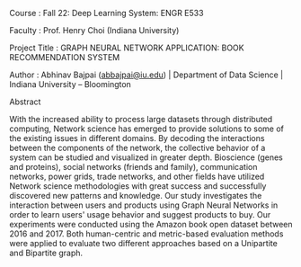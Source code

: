 Course : Fall 22: Deep Learning System: ENGR E533

Faculty : Prof. Henry Choi (Indiana University)

Project Title : GRAPH NEURAL NETWORK APPLICATION: BOOK RECOMMENDATION SYSTEM

Author : Abhinav Bajpai (abbajpai@iu.edu) | Department of Data Science | Indiana University – Bloomington

Abstract

With the increased ability to process large datasets through distributed computing, Network science has emerged to provide solutions to some of the existing issues in different domains. By decoding the interactions between the components of the network, the collective behavior of a system can be studied and visualized in greater depth. Bioscience (genes and proteins), social networks (friends and family), communication networks, power grids, trade networks, and other fields have utilized Network science methodologies with great success and successfully discovered new patterns and knowledge. Our study investigates the interaction between users and products using Graph Neural Networks in order to learn users' usage behavior and suggest products to buy. Our experiments were conducted using the Amazon book open dataset between 2016 and 2017. Both human-centric and metric-based evaluation methods were applied to evaluate two different approaches based on a Unipartite and Bipartite graph.

